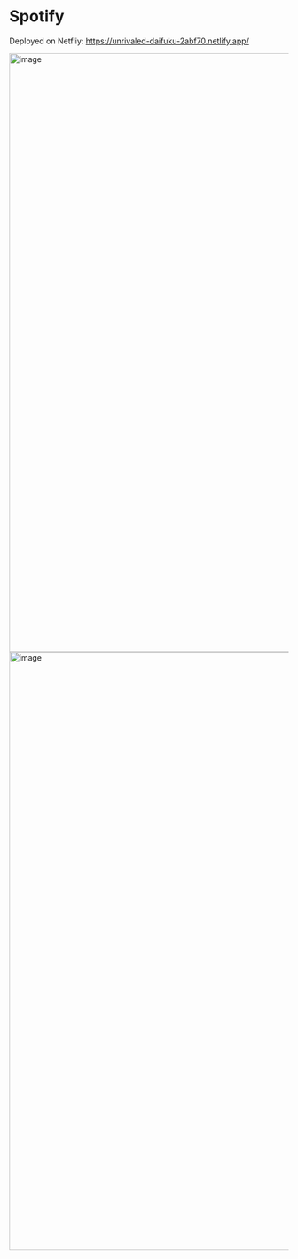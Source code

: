 # Spotify
Deployed on Netfliy: https://unrivaled-daifuku-2abf70.netlify.app/

<img width="1920" height="1080" alt="image" src="https://github.com/user-attachments/assets/dd337c3f-6a9d-4bd4-b61e-0c0089dcb4b5" />
<img width="1920" height="1080" alt="image" src="https://github.com/user-attachments/assets/b7f80e3f-c1bd-47f2-830a-412c2d1788dc" />
